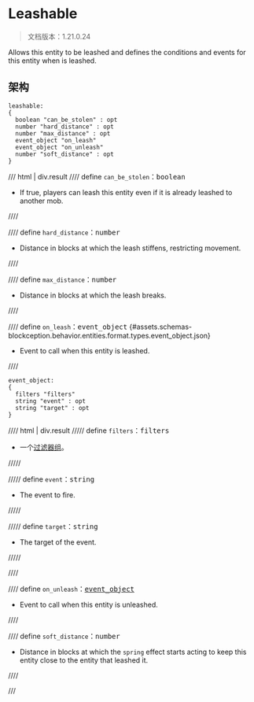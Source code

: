 # Leashable

> 文档版本：1.21.0.24

Allows this entity to be leashed and defines the conditions and events for this entity when is leashed.

## 架构

```mcschema
leashable:
{
  boolean "can_be_stolen" : opt
  number "hard_distance" : opt
  number "max_distance" : opt
  event_object "on_leash"
  event_object "on_unleash"
  number "soft_distance" : opt
}

```

/// html | div.result
//// define
`can_be_stolen`：<samp>boolean</samp>

- If true, players can leash this entity even if it is already leashed to another mob.


////


//// define
`hard_distance`：<samp>number</samp>

- Distance in blocks at which the leash stiffens, restricting movement.


////


//// define
`max_distance`：<samp>number</samp>

- Distance in blocks at which the leash breaks.


////


//// define
`on_leash`：<samp>event_object</samp> {#assets.schemas-blockception.behavior.entities.format.types.event_object.json}

- Event to call when this entity is leashed.


////

```mcschema
event_object:
{
  filters "filters"
  string "event" : opt
  string "target" : opt
}

```

//// html | div.result
///// define
`filters`：<samp>filters</samp>

- 一个[过滤器组](../filter.md)。


/////


///// define
`event`：<samp>string</samp>

- The event to fire.


/////


///// define
`target`：<samp>string</samp>

- The target of the event.


/////


////



//// define
`on_unleash`：<samp>[event_object](#assets.schemas-blockception.behavior.entities.format.types.event_object.json)</samp>

- Event to call when this entity is unleashed.


////


//// define
`soft_distance`：<samp>number</samp>

- Distance in blocks at which the `spring` effect starts acting to keep this entity close to the entity that leashed it.


////


///

